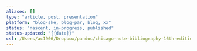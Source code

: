 ```yaml
---
aliases: []
type: "article, post, presentation"
platform: "blog-ske, blog-par, blog, xx"
status: "nascent, in-progress, published"
status-updated: "{{date}}"
csl: /Users/ac1906/Dropbox/pandoc/chicago-note-bibliography-16th-edition.csl
---
```


# 